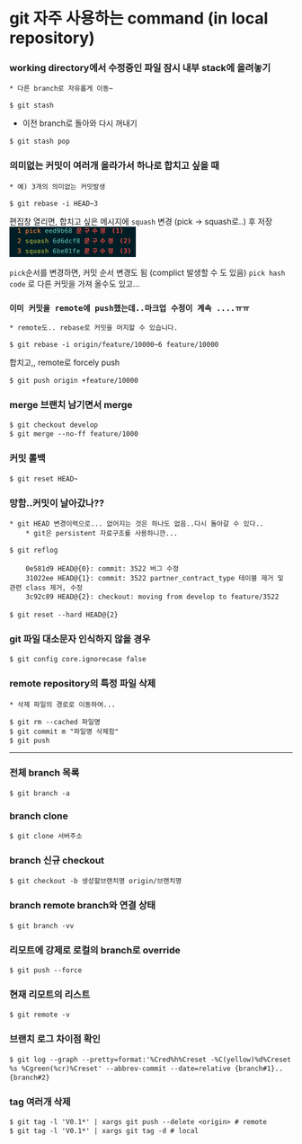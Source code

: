 # git 자주 사용하는 command (in local repository)

### working directory에서 수정중인 파일 잠시 내부 stack에 올려놓기
    * 다른 branch로 자유롭게 이동~
```
$ git stash
```
* 이전 branch로 돌아와 다시 꺼내기
```
$ git stash pop
```  
### 의미없는 커밋이 여러개 올라가서 하나로 합치고 싶을 때
    * 예) 3개의 의미없는 커밋발생
```
$ git rebase -i HEAD~3
```
편집창 열리면, 합치고 싶은 메시지에 `squash` 변경 (pick -> squash로..) 후 저장
![git-rebase.png](img/git-rebase.png)

`pick`순서를 변경하면, 커밋 순서 변경도 됨 (complict 발생할 수 도 있음)
`pick hash code` 로 다른 커밋을 가져 올수도 있고...

### ````이미 커밋을 remote에 push했는데..마크업 수정이 계속 ....ㅠㅠ````
    * remote도.. rebase로 커밋을 머지할 수 있습니다.

```
$ git rebase -i origin/feature/10000~6 feature/10000
```

합치고,, remote로 forcely push
```
$ git push origin +feature/10000
```


### merge 브랜치 남기면서 merge
```
$ git checkout develop
$ git merge --no-ff feature/1000
```

### 커밋 롤백
```
$ git reset HEAD~
```

### 망함..커밋이 날아갔나??
    * git HEAD 변경이력으로... 없어지는 것은 하나도 없음..다시 돌아갈 수 있다..
        * git은 persistent 자료구조를 사용하니깐...
```
$ git reflog

    0e581d9 HEAD@{0}: commit: 3522 버그 수정
    31022ee HEAD@{1}: commit: 3522 partner_contract_type 테이블 제거 및 관련 class 제거, 수정
    3c92c89 HEAD@{2}: checkout: moving from develop to feature/3522

$ git reset --hard HEAD@{2}
```

### git 파일 대소문자 인식하지 않을 경우
```
$ git config core.ignorecase false
```

### remote repository의 특정 파일 삭제
    * 삭제 파일의 경로로 이동하여...
```
$ git rm --cached 파일명
$ git commit m "파일명 삭제함"
$ git push
```

---

### 전체 branch 목록
```
$ git branch -a
```

### branch clone
```
$ git clone 서버주소
```

### branch 신규 checkout
```
$ git checkout -b 생성할브랜치명 origin/브랜치명
```

### branch remote branch와 연결 상태
``` 
$ git branch -vv
```

### 리모트에 강제로 로컬의 branch로 override
```
$ git push --force
```

### 현재 리모트의 리스트
```
$ git remote -v
```

### 브랜치 로그 차이점 확인
```
$ git log --graph --pretty=format:'%Cred%h%Creset -%C(yellow)%d%Creset %s %Cgreen(%cr)%Creset' --abbrev-commit --date=relative {branch#1}..{branch#2}
```

### tag 여러개 삭제
```
$ git tag -l 'V0.1*' | xargs git push --delete <origin> # remote
$ git tag -l 'V0.1*' | xargs git tag -d # local
```
